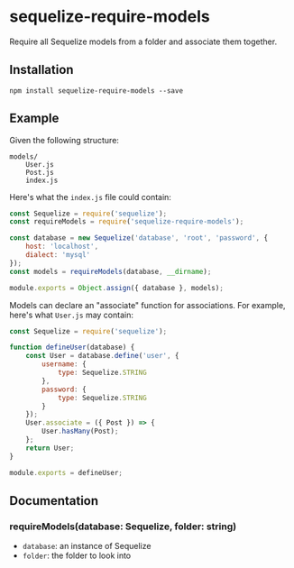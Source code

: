 # sequelize-require-models

Require all Sequelize models from a folder and associate them together.

## Installation

```
npm install sequelize-require-models --save
```

## Example

Given the following structure:

```
models/
    User.js
    Post.js
    index.js
```

Here's what the `index.js` file could contain:

```js
const Sequelize = require('sequelize');
const requireModels = require('sequelize-require-models');

const database = new Sequelize('database', 'root', 'password', {
    host: 'localhost',
    dialect: 'mysql'
});
const models = requireModels(database, __dirname);

module.exports = Object.assign({ database }, models);
```

Models can declare an "associate" function for associations.
For example, here's what `User.js` may contain:

```js
const Sequelize = require('sequelize');

function defineUser(database) {
    const User = database.define('user', {
        username: {
            type: Sequelize.STRING
        },
        password: {
            type: Sequelize.STRING
        }
    });
    User.associate = ({ Post }) => {
        User.hasMany(Post);
    };
    return User;
}

module.exports = defineUser;
```

## Documentation

### requireModels(database: Sequelize, folder: string)

* `database`: an instance of Sequelize
* `folder`: the folder to look into
